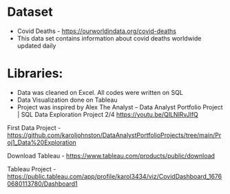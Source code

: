 # Dataset
* Covid Deaths - https://ourworldindata.org/covid-deaths
* This data set contains information about covid deaths worldwide updated daily

# Libraries: 
* Data was cleaned on Excel. All codes were written on SQL
* Data Visualization done on Tableau 
* Project was inspired by Alex The Analyst – Data Analyst Portfolio Project | SQL Data Exploration Project 2/4
https://youtu.be/QILNlRvJlfQ

First Data Project - https://github.com/karoljohnston/DataAnalystPortfolioProjects/tree/main/Proj1_Data%20Exploration

Download Tableau - https://www.tableau.com/products/public/download

Tableau Project - https://public.tableau.com/app/profile/karol3434/viz/CovidDashboard_16760680113780/Dashboard1

